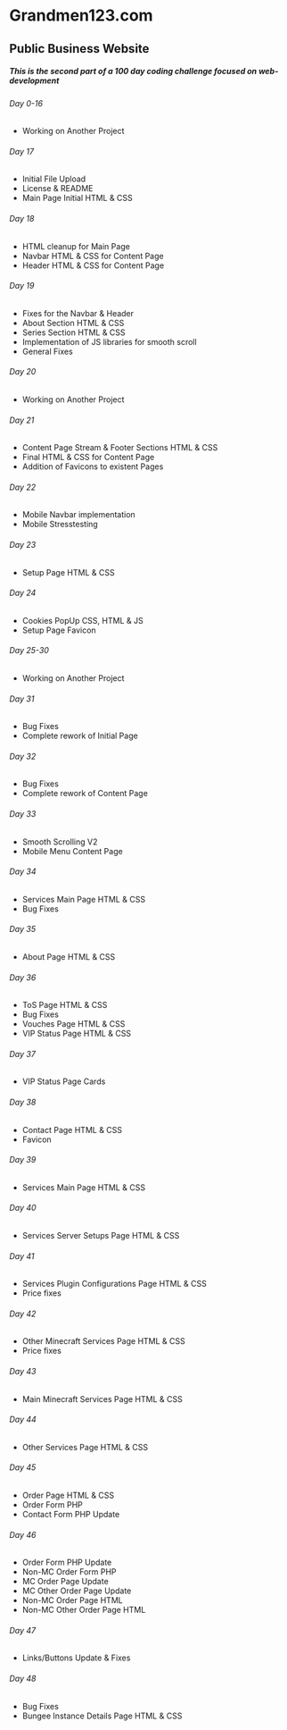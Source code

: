 # Grandmen123.com
## Public Business Website

##### This is the second part of a 100 day coding challenge focused on web-development

###### Day 0-16
- Working on Another Project

###### Day 17
- Initial File Upload
- License & README
- Main Page Initial HTML & CSS

###### Day 18
- HTML cleanup for Main Page
- Navbar HTML & CSS for Content Page
- Header HTML & CSS for Content Page

###### Day 19
- Fixes for the Navbar & Header
- About Section HTML & CSS
- Series Section HTML & CSS
- Implementation of JS libraries for smooth scroll
- General Fixes

###### Day 20
- Working on Another Project

###### Day 21
- Content Page Stream & Footer Sections HTML & CSS
- Final HTML & CSS for Content Page
- Addition of Favicons to existent Pages

###### Day 22
- Mobile Navbar implementation
- Mobile Stresstesting

###### Day 23
- Setup Page HTML & CSS

###### Day 24
- Cookies PopUp CSS, HTML & JS
- Setup Page Favicon

###### Day 25-30
- Working on Another Project

###### Day 31
- Bug Fixes
- Complete rework of Initial Page

###### Day 32
- Bug Fixes
- Complete rework of Content Page

###### Day 33
- Smooth Scrolling V2
- Mobile Menu Content Page

###### Day 34
- Services Main Page HTML & CSS
- Bug Fixes

###### Day 35
- About Page HTML & CSS

###### Day 36
- ToS Page HTML & CSS
- Bug Fixes
- Vouches Page HTML & CSS
- VIP Status Page HTML & CSS

###### Day 37
- VIP Status Page Cards

###### Day 38
- Contact Page HTML & CSS
- Favicon

###### Day 39
- Services Main Page HTML & CSS

###### Day 40
- Services Server Setups Page HTML & CSS

###### Day 41
- Services Plugin Configurations Page HTML & CSS
- Price fixes

###### Day 42
- Other Minecraft Services Page HTML & CSS
- Price fixes

###### Day 43
- Main Minecraft Services Page HTML & CSS

###### Day 44
- Other Services Page HTML & CSS

###### Day 45
- Order Page HTML & CSS
- Order Form PHP
- Contact Form PHP Update

###### Day 46
- Order Form PHP Update
- Non-MC Order Form PHP 
- MC Order Page Update
- MC Other Order Page Update
- Non-MC Order Page HTML
- Non-MC Other Order Page HTML

###### Day 47
- Links/Buttons Update & Fixes

###### Day 48
- Bug Fixes
- Bungee Instance Details Page HTML & CSS